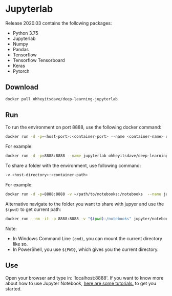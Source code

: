# Jupyterlab

Release 2020.03 contains the following packages:

- Python 3.75
- Jupyterlab
- Numpy
- Pandas
- Tensorflow
- Tensorflow Tensorboard
- Keras
- Pytorch

## Download 
```bash
docker pull ohheyitsdave/deep-learning-jupyterlab
```

## Run
To run the environment on port 8888, use the following docker command:

```bash
docker run -d -p=<host-port>:<container-port> --name <container-name> ohheyitsdave/deep-learning-jupyterlab
```

For example:
```bash
docker run -d -p=8888:8888 --name jupyterlab ohheyitsdave/deep-learning-jupyterlab
```

To share a folder with the environment, use following command:
```bash
-v <host-directory>:<container-path>
```
For example:
```bash
docker run -d -p=8888:8888 -v ~/path/to/notebooks:/notebooks  --name jupyterlab ohheyitsdave/deep-learning-jupyterlab
```

Alternative navigate to the folder you want to share with jupyer and use the `$(pwd)` to get current path:
```bash
docker run --rm -it -p 8888:8888 -v "$(pwd):/notebooks" jupyter/notebook 
```
Note:
* In Windows Command Line `(cmd)`, you can mount the current directory like so.
* In PowerShell, you use `${PWD}`, which gives you the current directory.

## Use
Open your browser and type in: 'localhost:8888'. 
If you want to know more about how to use Jupyter Notebook, [here are some tutorials.][1] to get you started. 


  [1]:  http://jupyterlab.readthedocs.io/en/latest/
